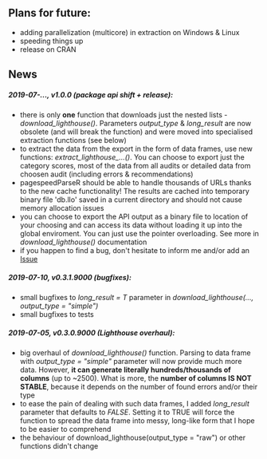 ## Plans for future:
* adding parallelization (multicore) in extraction on Windows & Linux
* speeding things up
* release on CRAN

## News
##### **2019-07-...**, v1.0.0 (package api shift + release):
* there is only **one** function that downloads just the nested lists - *download_lighthouse()*. Parameters *output_type* & *long_result* are now obsolete (and will break the function) and were moved into specialised extraction functions (see below)
* to extract the data from the export in the form of data frames, use new functions: *extract_lighthouse_...()*. You can choose to export just the category scores, most of the data from all audits or detailed data from choosen audit (including errors & recommendations)
* pagespeedParseR should be able to handle thousands of URLs thanks to the new cache functionality! The results are cached into temporary binary file 'db.llo' saved in a current directory and should not cause memory allocation issues
* you can choose to export the API output as a binary file to location of your choosing and can access its data without loading it up into the global enviroment. You can just use the pointer overloading. See more in *download_lighthouse()* documentation
* if you happen to find a bug, don't hesitate to inform me and/or add an [Issue](https://github.com/Leszek-Sieminski/pagespeedParseR/issues)

##### **2019-07-10**, v0.3.1.9000 (bugfixes):
* small bugfixes to *long_result = T* parameter in *download_lighthouse(..., output_type = "simple")*
* small bugfixes to tests

##### **2019-07-05**, v0.3.0.9000 (Lighthouse overhaul):
* big overhaul of *download_lighthouse()* function. Parsing to data frame with *output_type = "simple"* parameter will now provide much more data. However, **it can generate literally hundreds/thousands of columns** (up to ~2500). What is more, the **number of columns IS NOT STABLE**, because it depends on the number of found errors and/or their type
* to ease the pain of dealing with such data frames, I added *long_result* parameter that defaults to *FALSE*. Setting it to TRUE will force the function to spread the data frame into messy, long-like form that I hope to be easier to comprehend
* the behaviour of download_lighthouse(output_type = "raw") or other functions didn't change

